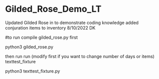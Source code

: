 # Gilded_Rose_Demo_LT
Updated Gilded Rose in to demonstrate coding knowledge
added conjuration items to inventory 8/10/2022 DK

#to run compile gilded_rose.py first

python3 gilded_rose.py

then run run (modify first if you want to change number of days or items) texttest_fixture

python3 texttest_fixture.py
